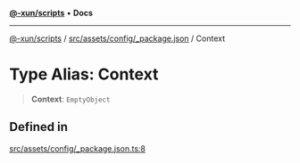 [**@-xun/scripts**](../../../../../README.md) • **Docs**

***

[@-xun/scripts](../../../../../README.md) / [src/assets/config/\_package.json](../README.md) / Context

# Type Alias: Context

> **Context**: `EmptyObject`

## Defined in

[src/assets/config/\_package.json.ts:8](https://github.com/Xunnamius/xscripts/blob/91915b63e10dd6449ad16f4202f487b34227194a/src/assets/config/_package.json.ts#L8)
